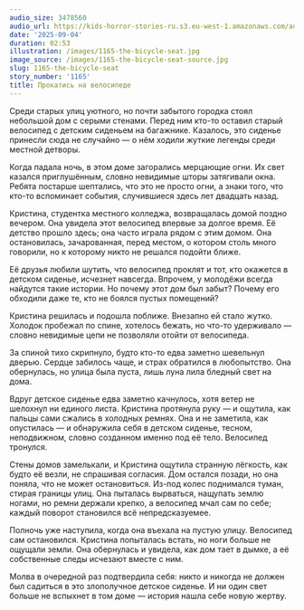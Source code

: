 ```yaml
---
audio_size: 3478560
audio_url: https://kids-horror-stories-ru.s3.eu-west-1.amazonaws.com/audio/1165-the-bicycle-seat.mp3
date: '2025-09-04'
duration: 02:53
illustration: /images/1165-the-bicycle-seat.jpg
image_source: /images/1165-the-bicycle-seat-source.jpg
slug: 1165-the-bicycle-seat
story_number: '1165'
title: Прокатись на велосипеде
---
```


Среди старых улиц уютного, но почти забытого городка стоял небольшой дом с серыми стенами. Перед ним кто-то оставил старый велосипед с детским сиденьем на багажнике. Казалось, это сиденье принесли сюда не случайно — о нём ходили жуткие легенды среди местной детворы.

Когда падала ночь, в этом доме загорались мерцающие огни. Их свет казался приглушённым, словно невидимые шторы затягивали окна. Ребята постарше шептались, что это не просто огни, а знаки того, что кто-то вспоминает события, случившиеся здесь лет двадцать назад.

Кристина, студентка местного колледжа, возвращалась домой поздно вечером. Она увидела этот велосипед впервые за долгое время. Её детство прошло здесь; она часто играла рядом с этим домом. Она остановилась, зачарованная, перед местом, о котором столь много говорили, но к которому никто не решался подойти ближе.

Её друзья любили шутить, что велосипед проклят и тот, кто окажется в детском сиденье, исчезнет навсегда. Впрочем, у молодёжи всегда найдутся такие истории. Но почему этот дом был забыт? Почему его обходили даже те, кто не боялся пустых помещений?

Кристина решилась и подошла поближе. Внезапно ей стало жутко. Холодок пробежал по спине, хотелось бежать, но что-то удерживало — словно невидимые цепи не позволяли отойти от велосипеда.

За спиной тихо скрипнуло, будто кто-то едва заметно шевельнул дверью. Сердце забилось чаще, и страх обратился в любопытство. Она обернулась, но улица была пуста, лишь луна лила бледный свет на дома.

Вдруг детское сиденье едва заметно качнулось, хотя ветер не шелохнул ни единого листа. Кристина протянула руку — и ощутила, как пальцы сами сжались в холодных ремнях. Она и не заметила, как опустилась — и обнаружила себя в детском сиденье, тесном, неподвижном, словно созданном именно под её тело. Велосипед тронулся.

Стены домов замелькали, и Кристина ощутила странную лёгкость, как будто её везли, не спрашивая согласия. Дом остался позади, но она поняла, что не может остановиться. Из-под колес поднимался туман, стирая границы улиц. Она пыталась вырваться, нащупать землю ногами, но ремни держали крепко, а велосипед мчал сам по себе; каждый поворот становился всё непредсказуемее.

Полночь уже наступила, когда она въехала на пустую улицу. Велосипед сам остановился. Кристина попыталась встать, но ноги больше не ощущали земли. Она обернулась и увидела, как дом тает в дымке, а её собственные следы исчезают вместе с ним.

Молва в очередной раз подтвердила себя: никто и никогда не должен был садиться в это злополучное детское сиденье. И ни один свет больше не вспыхнет в том доме — история нашла себе новую жертву.
